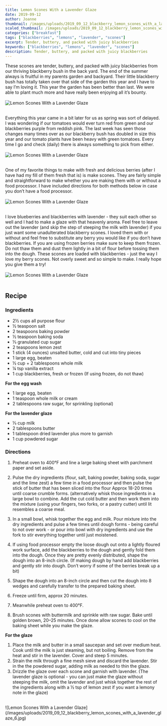 ```yaml
---
title: Lemon Scones With a Lavender Glaze
date: 2019-09-12
author: Joanne
thumbnail: /images/uploads/2019_09_12_blackberry_lemon_scones_with_a_lavender_glaze_1.jpg
scaled_thumbnail: /images/uploads/2019_09_12_blackberry_lemon_scones_with_a_lavender_glaze_0.jpg
categories: ["breakfast"]
tags: ["blackberries", "lemons", "lavender", "scones"]
excerpt: Tender, buttery, and packed with juicy blackberries
keywords: ["blackberries", "lemons", "lavender", "scones"]
description: Tender, buttery, and packed with juicy blackberries
---
```


These scones are tender, buttery, and packed with juicy blackberries from our thriving blackberry bush in the back yard. The end of the summer always is fruitful in my parents garden and backyard. Their little blackberry bush has totally taken over that side of the garden this year and I have to say I’m loving it. This year the garden has been better than last. We were able to plant much more and have really been enjoying all it’s bounty. 
</br>
</br>
![Lemon Scones With a Lavender Glaze](/images/uploads/2019_09_12_blackberry_lemon_scones_with_a_lavender_glaze_2.jpg)
</br>
</br>

Everything this year came in a bit later for us as spring was sort of delayed. I was wondering if our tomatoes would ever turn red from green and our blackberries purple from reddish pink.  The last week has seen those changes many times over as our blackberry bush has doubled in size this year and our tomato plants have been heavy with green tomatoes. Every time I go and check (daily) there is always something to pick from either. 
</br>
</br>
![Lemon Scones With a Lavender Glaze](/images/uploads/2019_09_12_blackberry_lemon_scones_with_a_lavender_glaze_3.jpg)
</br>
</br>

One of my favorite things to make with fresh and delicious berries (after I have had my fill of them fresh that is) is make scones. They are fairly simple and straightforward to make  whether you are making them with or without a food processor. I have included directions for both methods below in case you don’t have a food processor. 
</br>
</br>
![Lemon Scones With a Lavender Glaze](/images/uploads/2019_09_12_blackberry_lemon_scones_with_a_lavender_glaze_4.jpg)
</br>
</br>

I love blueberries and blackberries with lavender - they suit each other so well and I had to make a glaze with that heavenly aroma. Feel free to leave out the lavender (and skip the step of steeping the milk with lavender) if you just want some unadulterated blackberry scones. I loved them with or without and feel free to substitute any berry you would like if you don’t have blackberries. If you are using frozen berries make sure to keep them frozen. Do not thaw them and dust them lightly in a bit of flour before tossing them into the dough. These scones are loaded with blackberries - just the way I love my berry scones. Not overly sweet and so simple to make. I really hope you give them a try! 
</br>
</br>
![Lemon Scones With a Lavender Glaze](/images/uploads/2019_09_12_blackberry_lemon_scones_with_a_lavender_glaze_5.jpg)
</br>
</br>


## Recipe
### Ingredients

* <span itemprop="ingredients"> 2&frac12; cups all purpose flour</span>
* <span itemprop="ingredients"> &frac12; teaspoon salt</span>
* <span itemprop="ingredients"> 2 teaspoons baking powder</span>
* <span itemprop="ingredients"> &frac12; teaspoon baking soda</span>
* <span itemprop="ingredients"> &frac13; granulated cup sugar</span>
* <span itemprop="ingredients"> 2 teaspoons lemon zest</span>
* <span itemprop="ingredients"> 1 stick (4 ounces) unsalted butter, cold and cut into tiny pieces</span>
* <span itemprop="ingredients"> 1 large egg, beaten</span>
* <span itemprop="ingredients"> &frac12; cup + 2 tablespoons whole milk</span>
* <span itemprop="ingredients"> &frac14; tsp vanilla extract </span>
* <span itemprop="ingredients"> 1 cup blackberries, fresh or frozen (If using frozen, do not thaw)</span>

__For the egg wash__

* <span itemprop="ingredients"> 1 large egg, beaten</span>
* <span itemprop="ingredients"> 1 teaspoon whole milk or cream </span>
* <span itemprop="ingredients"> 2 tablespoons raw sugar, for sprinkling (optional) </span>

__For the lavender glaze__

* <span itemprop="ingredients"> &frac13; cup milk</span>
* <span itemprop="ingredients"> 2 tablespoons butter</span>
* <span itemprop="ingredients"> 1 tablespoon dried lavender plus more to garnish </span>
* <span itemprop="ingredients"> 1 cup powdered sugar </span>


### Directions

1. Preheat oven to 400°F and line a large baking sheet with parchment paper and set aside.

1. Pulse the dry ingredients (flour, salt, baking powder, baking soda, sugar and the lime zest) a few time in a food processor and then pulse the stick of butter that has been sliced into the flour Approx 18-20 times until coarse crumble forms. (alternatively whisk those ingredients in a large bowl to combine. Add the cut cold butter and then work them into the mixture (using your fingers, two forks, or a pastry cutter) until lit resembles a coarse meal. 

1. In a small bowl, whisk together the egg and milk. Pour mixture into the dry ingredients and pulse a few times until dough forms - being careful to not over work - or pour into bowl with dry ingredients and use the fork to stir everything together until just moistened.

1. If using food processor empty the loose dough out onto a lightly floured work surface, add the blackberries to the dough and gently fold them into the dough. Once they are pretty evenly distributed, shape the dough into an 8-inch circle. (If making dough by hand add blackberries and gently stir into dough. Don’t worry if some of the berries break up a bit) 
2. Shape the dough into an 8-inch circle and then cut the dough into 8 wedges and carefully transfer to the prepared baking sheet.

3. Freeze until firm, approx 20 minutes.

4. Meanwhile preheat oven to 400°F.

5. Brush scones with buttermilk and sprinkle with raw sugar. Bake until golden brown, 20–25 minutes. Once done allow scones to cool on the baking sheet while you make the glaze.

__For the glaze__

1. Place the milk and butter in a small saucepan and set over medium heat. Cook until the milk is just steaming, but not boiling. Remove from the heat and stir in the lavender. Cover and steep 5 minutes. 
2. Strain the milk through a fine mesh sieve and discard the lavender. Stir in the the powdered sugar, adding milk as needed to thin the glaze.
3. Drizzle the glaze over each scone and garnish with lavender. (The lavender glaze is optional - you can just make the glaze without steeping the milk, omit the lavender and just whisk together the rest of the ingredients along with a &frac12; tsp of lemon zest if you want a lemony note in the glaze) 

</br>
![Lemon Scones With a Lavender Glaze](/images/uploads/2019_09_12_blackberry_lemon_scones_with_a_lavender_glaze_6.jpg)